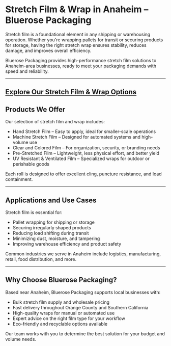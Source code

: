 # Stretch Film & Wrap in Anaheim – Bluerose Packaging

Stretch film is a foundational element in any shipping or warehousing operation. Whether you're wrapping pallets for transit or securing products for storage, having the right stretch wrap ensures stability, reduces damage, and improves overall efficiency.

Bluerose Packaging provides high-performance stretch film solutions to Anaheim-area businesses, ready to meet your packaging demands with speed and reliability.

---
[Explore Our Stretch Film & Wrap Options](https://www.bluerosepackaging.com/product-category/stock-products/stretch-film-stretch-wrap/)
---

## Products We Offer

Our selection of stretch film and wrap includes:

- Hand Stretch Film – Easy to apply, ideal for smaller-scale operations  
- Machine Stretch Film – Designed for automated systems and high-volume use  
- Clear and Colored Film – For organization, security, or branding needs  
- Pre-Stretched Film – Lightweight, less physical effort, and better yield  
- UV Resistant & Ventilated Film – Specialized wraps for outdoor or perishable goods

Each roll is designed to offer excellent cling, puncture resistance, and load containment.

---

## Applications and Use Cases

Stretch film is essential for:

- Pallet wrapping for shipping or storage  
- Securing irregularly shaped products  
- Reducing load shifting during transit  
- Minimizing dust, moisture, and tampering  
- Improving warehouse efficiency and product safety

Common industries we serve in Anaheim include logistics, manufacturing, retail, food distribution, and more.

---

## Why Choose Bluerose Packaging?

Based near Anaheim, Bluerose Packaging supports local businesses with:

- Bulk stretch film supply and wholesale pricing  
- Fast delivery throughout Orange County and Southern California  
- High-quality wraps for manual or automated use  
- Expert advice on the right film type for your workflow  
- Eco-friendly and recyclable options available

Our team works with you to determine the best solution for your budget and volume needs.


